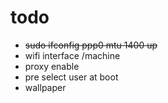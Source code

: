 # todo

 * ~~sudo ifconfig ppp0 mtu 1400 up~~
 * wifi interface /machine
 * proxy enable
 * pre select user at boot
 * wallpaper
